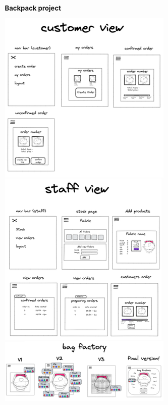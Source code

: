## Backpack project

![customer view](./readme/customerview-plan.png)
![staff view](./readme/staffview-plan.png)
![bag factory](./readme/bagfactory-plan.png)

